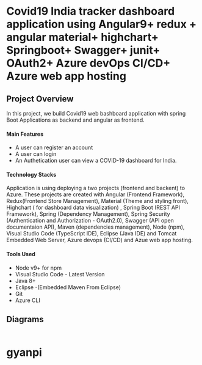 # Covid19 India tracker dashboard application using Angular9+ redux + angular material+ highchart+ Springboot+ Swagger+ junit+ OAuth2+ Azure devOps CI/CD+ Azure web app hosting 


## Project Overview

In this project, we build Covid19 web bashboard application with spring Boot Applications as backend and angular as frontend.

#### Main Features

- A user can register an account
- A user can login
- An Authetication user can view a COVID-19 dashboard for India. 


#### Technology Stacks


Application is using deploying a two projects (frontend and backent) to Azure. These projects are created with  Angular (Frontend Framework), Redux(Frontend Store Management), Material (Theme and styling front), Highchart ( for dashboard data visualization) , Spring Boot (REST API Framework), Spring (Dependency Management), Spring Security (Authentication and Authorization - OAuth2.0), Swagger (API open documentaion API), Maven (dependencies management), Node (npm), Visual Studio Code (TypeScript IDE), Eclipse (Java IDE) and Tomcat Embedded Web Server, Azure devops (CI/CD)  and Azue web app hosting. 

#### Tools Used

- Node v9+ for npm
- Visual Studio Code - Latest Version
- Java 8+
- Eclipse -(Embedded Maven From Eclipse)
- Git
- Azure CLI


## Diagrams



```

```
# gyanpi
